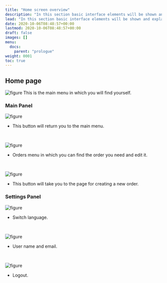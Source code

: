 ```yaml
---
title: "Home screen overview"
description: "In this section basic interface elements will be shown and explained."
lead: "In this section basic interface elements will be shown and explained."
date: 2020-10-06T08:48:57+00:00
lastmod: 2020-10-06T08:48:57+00:00
draft: false
images: []
menu:
  docs:
    parent: "prologue"
weight: 0001
toc: true
---
```


## Home page

![figure](/FF1.jpg "Main page")
This is the main menu in which you will find yourself.

### Main Panel

![figure](/Home.jpg "Home button")

* This button will return you to the main menu.

&nbsp;  

![figure](/Orders.jpg "Orders page")
* Orders menu in which you can find the order you need and edit it.

&nbsp;  

![figure](/NewOrder.jpg "New order page")

* This button will take you to the page for creating a new order.

### Settings Panel 

![figure](/Language.jpg "Language switch")

* Switch language.

&nbsp;  

![figure](/username.jpg "Username / Email")

* User name and email.

&nbsp;  

![figure](/Logout.jpg "Logout")

* Logout.